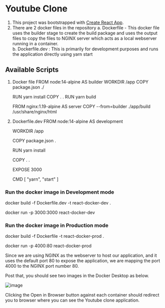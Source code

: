 # Youtube Clone

1. This project was bootstrapped with [Create React App](https://github.com/facebook/create-react-app).
2. There are 2 docker files in the repository 
  a. Dockerfile - This docker file uses the builder stage to create the build package and uses the output files to copy the files to NGINX server which acts as a local webserver      running in a container.      
  b. Dockerfile.dev : This is primarily for development purposes and runs the application directly using yarn start  
## Available Scripts
1. Docker file
      FROM node:14-alpine AS builder
      WORKDIR /app
      COPY package.json ./

      RUN yarn install 
      COPY . .
      RUN yarn build

      FROM nginx:1.19-alpine AS server
      COPY --from=builder ./app/build /usr/share/nginx/html
2. Dockerfile.dev
      FROM node:14-alpine AS development
      
      WORKDIR /app
    
      COPY package.json .

      RUN yarn install
    
      COPY . .
    
      EXPOSE 3000
    
      CMD [ "yarn", "start" ]

### Run the docker image in Development mode

   docker build -f Dockerfile.dev -t react-docker-dev . 
   
   
   docker run -p 3000:3000 react-docker-dev

### Run the docker image in Production mode

   docker build -f Dockerfile -t react-docker-prod . 
   
   
   docker run -p 4000:80 react-docker-prod
   
Since we are using NGINX as the webserver to host our application, and it uses the default port 80 to expose the application, we are mapping the port 4000 to the NGINX port number 80. 

Post that, you should see two images in the Docker Desktop as below.


![image](https://user-images.githubusercontent.com/50028950/131117683-9606839a-bff0-48bb-aedf-b360448cbb7f.png)

Clicking the Open in Browser button against each container should redirect you to browser where you can see the Youtube clone application.
